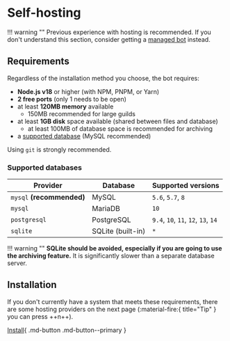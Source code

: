 # Self-hosting

!!! warning ""
	Previous experience with hosting is recommended.
	If you don't understand this section, consider getting a [managed bot](../managed.md) instead.

## Requirements

Regardless of the installation method you choose, the bot requires:

- **Node.js v18** or higher (with NPM, PNPM, or Yarn)
- **2 free ports** (only 1 needs to be open)
- at least **120MB memory** available
    - 150MB recommended for large guilds
- at least **1GB disk** space available (shared between files and database)
    - at least 100MB of database space is recommended for archiving
- a [supported database](#supported-databases) (MySQL recommended)

Using `git` is strongly recommended.

### Supported databases

| Provider                  | Database          | Supported versions                  |
| ------------------------- | ----------------- | ----------------------------------- |
| `mysql` **(recommended)** | MySQL             | `5.6`, `5.7`, `8`                   |
| `mysql`                   | MariaDB           | `10`                                |
| `postgresql`              | PostgreSQL        | `9.4`, `10`, `11`, `12`, `13`, `14` |
| `sqlite`                  | SQLite (built-in) | `*`                                 |

!!! warning ""
	**SQLite should be avoided, especially if you are going to use the archiving feature.**
	It is significantly slower than a separate database server.

## Installation

If you don't currently have a system that meets these requirements, there are some hosting providers on the next page
<span class="tip">(:material-fire:{ title="Tip" } you can press ++n++)</span>.

[Install](./installation/index.md){ .md-button .md-button--primary }